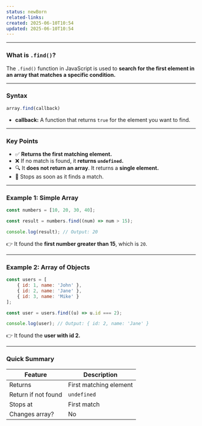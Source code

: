 ```yaml
---
status: newBorn
related-links: 
created: 2025-06-10T10:54
updated: 2025-06-10T10:54
---
```

---
### What is `.find()`?
The `.find()` function in JavaScript is used to **search for the first element in an array that matches a specific condition.**

---

### Syntax
```javascript
array.find(callback)
```
- **callback:** A function that returns `true` for the element you want to find.

---

### Key Points
- ✅ **Returns the first matching element.**
- ❌ If no match is found, it **returns `undefined`.**
- 🔍 It **does not return an array**. It returns a **single element.**
- 🛑 Stops as soon as it finds a match.

---

### Example 1: Simple Array
```javascript
const numbers = [10, 20, 30, 40];

const result = numbers.find((num) => num > 15);

console.log(result); // Output: 20
```
👉 It found the **first number greater than 15**, which is `20`.

---

### Example 2: Array of Objects
```javascript
const users = [
    { id: 1, name: 'John' },
    { id: 2, name: 'Jane' },
    { id: 3, name: 'Mike' }
];

const user = users.find((u) => u.id === 2);

console.log(user); // Output: { id: 2, name: 'Jane' }
```
👉 It found the **user with id 2.**

---

### Quick Summary
| Feature              | Description              |
|---------------------|---------------------------|
| Returns              | First matching element    |
| Return if not found  | `undefined`               |
| Stops at             | First match               |
| Changes array?       | No                        |


